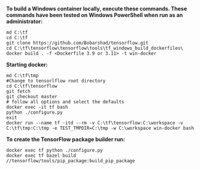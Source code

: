**To build a Windows container locally, execute these commands. These commands have been tested on Windows PowerShell when run as an administrator:**
```
md C:\tf
cd C:\tf
git clone https://github.com/Bobarshad/tensorflow.git
cd C:\tf\tensorflow\tensorflow\tools\tf_windows_build_dockerfiles\
docker build . -f <Dockerfile 3.9 or 3.11> -t win-docker
```
**Starting docker:**
```
md C:\tf\tmp
#Change to tensorlflow root directory
cd C:\tf\tensorflow
git fetch 
git checkout master
# follow all options and select the defaults
docker exec -it tf bash
python ./configure.py 
exit
docker run --name tf -itd --rm -v C:\tf\tensorflow:C:\workspace -v C:\tf\tmp:C:\tmp -e TEST_TMPDIR=C:\tmp -w C:\workspace win-docker bash
```
**To create the TensorFlow package builder run:**
```
docker exec tf python ./configure.py
docker exec tf bazel build //tensorflow/tools/pip_package:build_pip_package
```
